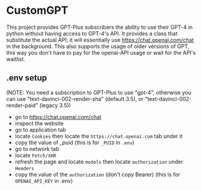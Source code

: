 # CustomGPT

This project provides GPT-Plus subscribers the ability to use their GPT-4 in python without having access to GPT-4's API. It provides a class that substitute the actual API; it will essentially use https://chat.openai.com/chat in the background. This also supports the usage of older versions of GPT, this way you don't have to pay for the openai-API usage or wait for the API's waitlist.

## .env setup
(NOTE: You need a subscription to GPT-Plus to use "gpt-4", otherwise you can use "text-davinci-002-render-sha" (default 3.5), or "text-davinci-002-render-paid" (legacy 3.5))
- go to https://chat.openai.com/chat
- inspect the website
- go to application tab
- locate `Cookies` then locate the `https://chat.openai.com` tab under it
- copy the value of _puid (this is for `_PUID` in `.env`)
- go to network tab
- locate `Fetch/XHR`
- refresh the page and locate `models` then locate `authorization` under `Headers`
- copy the value of the `authorization` (don't copy Bearer) (this is for `OPENAI_API_KEY` in .env)
